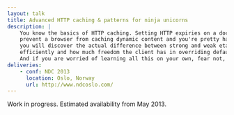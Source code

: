 ```yaml
---
layout: talk
title: Advanced HTTP caching & patterns for ninja unicorns
description: |
    You know the basics of HTTP caching. Setting HTTP expiries on a document has no secret for you, you know how to
    prevent a browser from caching dynamic content and you're pretty happy with If-Modified-Since. In this session,
    you will discover the actual difference between strong and weak etags, how to invalidate URIs, use reverse-proxies
    efficiently and how much freedom the client has in overriding defaults and bossing proxies around.
    And if you are worried of learning all this on your own, fear not, an old friend will be there learning with us.
deliveries:
    - conf: NDC 2013
      location: Oslo, Norway
      url: http://www.ndcoslo.com/
---
```


Work in progress. Estimated availability from May 2013.